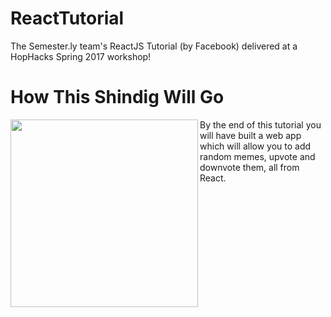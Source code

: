 # ReactTutorial
The Semester.ly team's ReactJS Tutorial (by Facebook) delivered at a HopHacks Spring 2017 workshop! 

# How This Shindig Will Go
<img align="left" src="http://i.imgur.com/cyEEJiw.png" width="300px">

By the end of this tutorial you will have built a web app which will allow you to add random memes, upvote and downvote them, all from React. 
